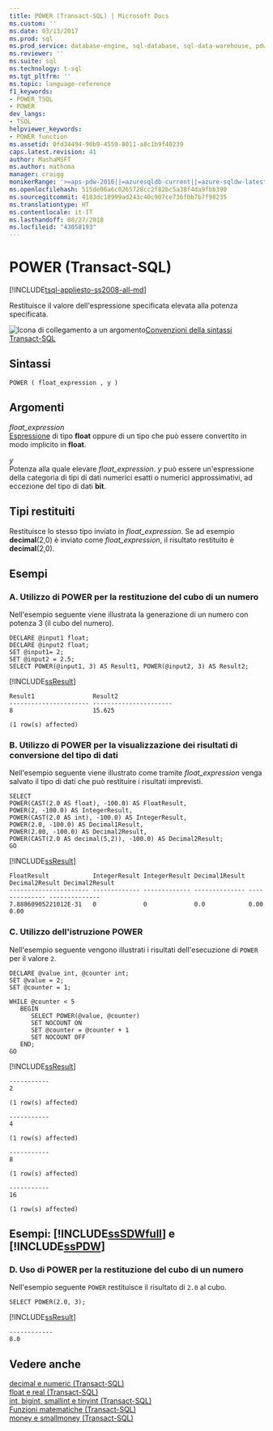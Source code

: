 ```yaml
---
title: POWER (Transact-SQL) | Microsoft Docs
ms.custom: ''
ms.date: 03/13/2017
ms.prod: sql
ms.prod_service: database-engine, sql-database, sql-data-warehouse, pdw
ms.reviewer: ''
ms.suite: sql
ms.technology: t-sql
ms.tgt_pltfrm: ''
ms.topic: language-reference
f1_keywords:
- POWER_TSQL
- POWER
dev_langs:
- TSQL
helpviewer_keywords:
- POWER function
ms.assetid: 0fd34494-90b9-4559-8011-a8c1b9f40239
caps.latest.revision: 41
author: MashaMSFT
ms.author: mathoma
manager: craigg
monikerRange: '>=aps-pdw-2016||=azuresqldb-current||=azure-sqldw-latest||>=sql-server-2016||=sqlallproducts-allversions||>=sql-server-linux-2017||=azuresqldb-mi-current'
ms.openlocfilehash: 515de06a6c0265728cc2f82bc5a38f4da9fbb390
ms.sourcegitcommit: 4183dc18999ad243c40c907ce736f0b7b7f98235
ms.translationtype: HT
ms.contentlocale: it-IT
ms.lasthandoff: 08/27/2018
ms.locfileid: "43058193"
---
```

# <a name="power-transact-sql"></a>POWER (Transact-SQL)
[!INCLUDE[tsql-appliesto-ss2008-all-md](../../includes/tsql-appliesto-ss2008-all-md.md)]

  Restituisce il valore dell'espressione specificata elevata alla potenza specificata.  
  
 ![Icona di collegamento a un argomento](../../database-engine/configure-windows/media/topic-link.gif "Icona di collegamento a un argomento")[Convenzioni della sintassi Transact-SQL](../../t-sql/language-elements/transact-sql-syntax-conventions-transact-sql.md)  
  
## <a name="syntax"></a>Sintassi  
  
```  
POWER ( float_expression , y )  
```  
  
## <a name="arguments"></a>Argomenti  
 *float_expression*  
 [Espressione](../../t-sql/language-elements/expressions-transact-sql.md) di tipo **float** oppure di un tipo che può essere convertito in modo implicito in **float**.  
  
 *y*  
 Potenza alla quale elevare *float_expression*. *y* può essere un'espressione della categoria di tipi di dati numerici esatti o numerici approssimativi, ad eccezione del tipo di dati **bit**.  
  
## <a name="return-types"></a>Tipi restituiti  
 Restituisce lo stesso tipo inviato in *float_expression*. Se ad esempio **decimal**(2,0) è inviato come *float_expression*, il risultato restituito è **decimal**(2,0).  
  
## <a name="examples"></a>Esempi  
  
### <a name="a-using-power-to-return-the-cube-of-a-number"></a>A. Utilizzo di POWER per la restituzione del cubo di un numero  
 Nell'esempio seguente viene illustrata la generazione di un numero con potenza 3 (il cubo del numero).  
  
```  
DECLARE @input1 float;  
DECLARE @input2 float;  
SET @input1= 2;  
SET @input2 = 2.5;  
SELECT POWER(@input1, 3) AS Result1, POWER(@input2, 3) AS Result2;  
```  
  
 [!INCLUDE[ssResult](../../includes/ssresult-md.md)]  
  
```  
Result1                Result2  
---------------------- ----------------------  
8                      15.625  
  
(1 row(s) affected)  
```  
  
### <a name="b-using-power-to-show-results-of-data-type-conversion"></a>B. Utilizzo di POWER per la visualizzazione dei risultati di conversione del tipo di dati  
 Nell'esempio seguente viene illustrato come tramite *float_expression* venga salvato il tipo di dati che può restituire i risultati imprevisti.  
  
```  
SELECT   
POWER(CAST(2.0 AS float), -100.0) AS FloatResult,  
POWER(2, -100.0) AS IntegerResult,  
POWER(CAST(2.0 AS int), -100.0) AS IntegerResult,  
POWER(2.0, -100.0) AS Decimal1Result,  
POWER(2.00, -100.0) AS Decimal2Result,  
POWER(CAST(2.0 AS decimal(5,2)), -100.0) AS Decimal2Result;  
GO  
```  
  
 [!INCLUDE[ssResult](../../includes/ssresult-md.md)]  
  
```  
FloatResult            IntegerResult IntegerResult Decimal1Result Decimal2Result Decimal2Result  
---------------------- ------------- ------------- -------------- -------------- --------------  
7.88860905221012E-31   0             0             0.0            0.00           0.00  
```  
  
### <a name="c-using-power"></a>C. Utilizzo dell'istruzione POWER  
 Nell'esempio seguente vengono illustrati i risultati dell'esecuzione di `POWER` per il valore `2`.  
  
```  
DECLARE @value int, @counter int;  
SET @value = 2;  
SET @counter = 1;  
  
WHILE @counter < 5  
   BEGIN  
      SELECT POWER(@value, @counter)  
      SET NOCOUNT ON  
      SET @counter = @counter + 1  
      SET NOCOUNT OFF  
   END;  
GO  
```  
  
 [!INCLUDE[ssResult](../../includes/ssresult-md.md)]  
  
```  
-----------   
2             
  
(1 row(s) affected)  
  
-----------   
4             
  
(1 row(s) affected)  
  
-----------   
8             
  
(1 row(s) affected)  
  
-----------   
16            
  
(1 row(s) affected)  
```  
  
## <a name="examples-includesssdwfullincludessssdwfull-mdmd-and-includesspdwincludessspdw-mdmd"></a>Esempi: [!INCLUDE[ssSDWfull](../../includes/sssdwfull-md.md)] e [!INCLUDE[ssPDW](../../includes/sspdw-md.md)]  
  
### <a name="d-using-power-to-return-the-cube-of-a-number"></a>D. Uso di POWER per la restituzione del cubo di un numero  
 Nell'esempio seguente `POWER` restituisce il risultato di `2.0` al cubo.  
  
```  
SELECT POWER(2.0, 3);  
```  
  
 [!INCLUDE[ssResult](../../includes/ssresult-md.md)]  
  
 ```
------------ 
8.0
```  
  
## <a name="see-also"></a>Vedere anche  
 [decimal e numeric &#40;Transact-SQL&#41;](../../t-sql/data-types/decimal-and-numeric-transact-sql.md)   
 [float e real &#40;Transact-SQL&#41;](../../t-sql/data-types/float-and-real-transact-sql.md)   
 [int, bigint, smallint e tinyint &#40;Transact-SQL&#41;](../../t-sql/data-types/int-bigint-smallint-and-tinyint-transact-sql.md)   
 [Funzioni matematiche &#40;Transact-SQL&#41;](../../t-sql/functions/mathematical-functions-transact-sql.md)   
 [money e smallmoney &#40;Transact-SQL&#41;](../../t-sql/data-types/money-and-smallmoney-transact-sql.md)  
  
  

